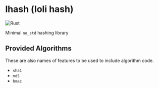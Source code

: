 # lhash (loli hash)

![Rust](https://github.com/DoumanAsh/lotp/workflows/Rust/badge.svg?branch=master)

Minimal `no_std` hashing library

## Provided Algorithms

These are also names of features to be used to include algorithm code.

- `sha1`
- `md5`
- `hmac`
